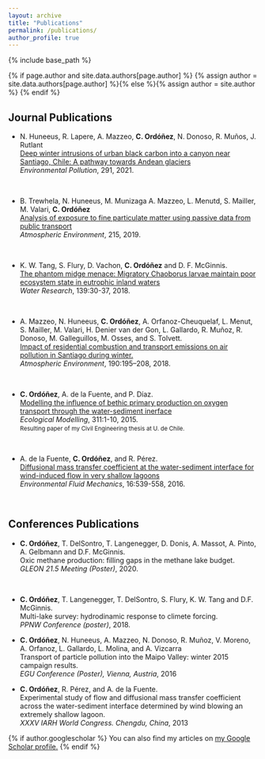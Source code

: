 ```yaml
---
layout: archive
title: "Publications"
permalink: /publications/
author_profile: true
---
```


{% include base_path %}

{% if page.author and site.data.authors[page.author] %}
  {% assign author = site.data.authors[page.author] %}{% else %}{% assign author = site.author %}
{% endif %}


## Journal Publications
* N. Huneeus, R. Lapere, A. Mazzeo, **C. Ordóñez**, N. Donoso, R. Muños, J. Rutlant
<br>[Deep winter intrusions of urban black carbon into a canyon near Santiago, Chile: A pathway towards Andean glaciers](http://dx.doi.org/10.1016/j.envpol.2021.118124)
<br>*Environmental Pollution*, 291, 2021.
<br>

* B. Trewhela, N. Huneeus, M. Munizaga A. Mazzeo, L. Menutd, S. Mailler, M. Valari, **C. Ordóñez**
<br>[Analysis of exposure to fine particulate matter using passive data from public transport](https://doi.org/10.1016/j.atmosenv.2019.116878)
<br>*Atmospheric Environment*, 215, 2019.
<br>

* K. W. Tang, S. Flury, D. Vachon, **C. Ordóñez** and D. F. McGinnis.
<br>[The phantom midge menace: Migratory Chaoborus larvae maintain poor ecosystem state in eutrophic inland waters](https://doi.org/10.1016/j.watres.2018.03.060)
<br>*Water Research*, 139:30-37, 2018.
<br>

* A. Mazzeo, N. Huneeus, **C. Ordóñez**, A. Orfanoz-Cheuquelaf, L. Menut, S. Mailler, M. Valari, H. Denier van der Gon, L. Gallardo, R. Muñoz, R. Donoso, M. Galleguillos, M. Osses, and S. Tolvett.
<br>[ Impact of residential combustion and transport emissions on air pollution in Santiago during winter.](https://doi.org/10.1016/j.atmosenv.2018.06.043)
<br>*Atmospheric Environment*, 190:195–208, 2018.
<br>

* **C. Ordóñez**, A. de la Fuente, and P. Díaz.
<br>[Modelling the influence of bethic primary production on oxygen transport through the water-sediment inerface](https://doi.org/10.1016/j.ecolmodel.2015.05.007)
<br>*Ecological Modelling*, 311:1-10, 2015.
<br><small>Resulting paper of my Civil Engineering thesis at U. de Chile.</small>
<br>

* A. de la Fuente, **C. Ordóñez**, and R. Pérez.
<br>[Diffusional mass transfer coefficient at the water-sediment interface for wind-induced flow in very shallow lagoons](https://doi.org/10.1007/s10652-015-9437-9)
<br>*Environmental Fluid Mechanics*, 16:539-558, 2016.
<br>

## Conferences Publications
* **C. Ordóñez**, T. DelSontro, T. Langenegger, D. Donis, A. Massot, A. Pinto, A. Gelbmann and D.F. McGinnis.
<br>Oxic methane production: filling gaps in the methane lake budget.
<br>*GLEON 21.5 Meeting (Poster)*, 2020.
<br>

* **C. Ordóñez**, T. Langenegger, T. DelSontro,  S. Flury, K. W. Tang and D.F. McGinnis.
<br>Multi-lake survey: hydrodinamic response to climete forcing.
<br>*PPNW Conference (poster)*, 2018.

* **C. Ordóñez**, N. Huneeus, A. Mazzeo, N. Donoso, R. Muñoz, V. Moreno, A. Orfanoz, L. Gallardo, L. Molina, and A. Vizcarra
<br>Transport of particle pollution into the Maipo Valley: winter 2015 campaign results.
<br>*EGU Conference (Poster), Vienna, Austria*, 2016

* **C. Ordóñez**, R. Pérez, and A. de la Fuente.
<br>Experimental study of flow and diffusional mass transfer coefficient across the water-sediment interface determined by wind blowing an extremely shallow lagoon.
<br>*XXXV IARH World Congress. Chengdu, China*, 2013

{% if author.googlescholar %}
  You can also find my articles on <u><a href="{{author.googlescholar}}">my Google Scholar profile</a>.</u>
{% endif %}
